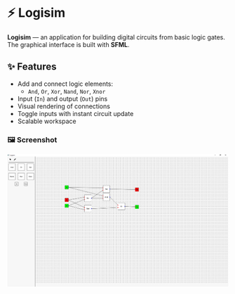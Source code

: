 # ⚡ Logisim

**Logisim** — an application for building digital circuits from basic logic gates.  
The graphical interface is built with **SFML**.

## ✨ Features
- Add and connect logic elements:
  - `And`, `Or`, `Xor`, `Nand`, `Nor`, `Xnor`
- Input (`In`) and output (`Out`) pins
- Visual rendering of connections
- Toggle inputs with instant circuit update
- Scalable workspace

### 🖼️ Screenshot
<picture>
  <source media="(prefers-color-scheme: dark)" srcset="https://github.com/GiperB0la/Logisim/blob/main/Screen.jpg">
  <img alt="Screen" src="https://github.com/GiperB0la/Logisim/blob/main/Screen.jpg">
</picture>
